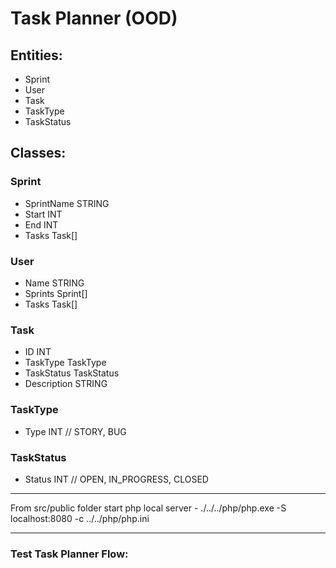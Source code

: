 # Task Planner (OOD)

## Entities:

- Sprint
- User
- Task
- TaskType
- TaskStatus

## Classes:

### Sprint
- SprintName STRING
- Start INT
- End INT
- Tasks Task[]

### User
- Name STRING
- Sprints Sprint[]
- Tasks Task[]

### Task
- ID INT
- TaskType TaskType
- TaskStatus TaskStatus
- Description STRING

### TaskType
- Type INT // STORY, BUG

### TaskStatus
- Status INT // OPEN, IN_PROGRESS, CLOSED

--------------------------------------

From src/public folder start php local server -
./../../php/php.exe -S localhost:8080 -c ../../php/php.ini

--------------------------------------

### Test Task Planner Flow: